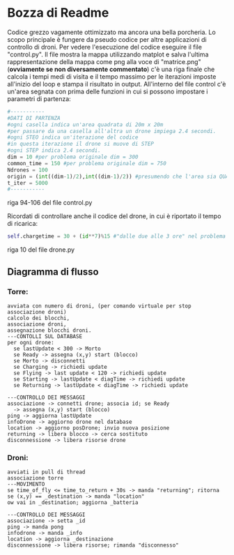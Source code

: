 # Bozza di Readme 

Codice grezzo vagamente ottimizzato ma ancora una bella porcheria.
Lo scopo principale è fungere da pseudo codice per altre applicazioni di controllo di droni.
Per vedere l'esecuzione del codice eseguire il file "control.py".
Il file mostra la mappa utilizzando matplot e salva l'ultima rappresentazione della mappa come png alla voce di "matrice.png"
(**ovviamente se non diversamente commentato**)
c'è una riga finale che calcola i tempi medi di visita e il tempo massimo per le iterazioni imposte all'inizio del loop e stampa il risultato in output.
All'interno del file control c'è un'area segnata con prima delle funzioni in cui si possono impostare i parametri di partenza:
```python
#-----------
#DATI DI PARTENZA
#ogni casella indica un'area quadrata di 20m x 20m 
#per passare da una casella all'altra un drone impiega 2.4 secondi. 
#ogni STEO indica un'iterazione del codice
#in questa iterazione il drone si muove di STEP
#ogni STEP indica 2.4 secondi. 
dim = 10 #per problema originale dim = 300
common_time = 150 #per problema originale dim = 750
Ndrones = 100
origin = (int((dim-1)/2),int((dim-1)/2)) #presumendo che l'area sia QUADRATA
t_iter = 5000
#-----------
```
riga 94-106 del file control.py


        
Ricordati di controllare anche il codice del drone, in cui è riportato il tempo di ricarica:
```python
self.chargetime = 30 + (id**7)%15 #"dalle due alle 3 ore" nel problema originale corrisponde alla seguente:300 + (id**7)%150 il modulo serve a variare
```
riga 10 del file drone.py


## Diagramma di flusso
### Torre:
```
avviata con numero di droni, (per comando virtuale per stop associazione droni)
calcolo dei blocchi, 
associazione droni,
assegnazione blocchi droni.
---CONTOLLI SUL DATABASE
per ogni drone:  
  se lastUpdate < 300 -> Morto
  se Ready -> assegna (x,y) start (blocco)
  se Morto -> disconnetti
  se Charging -> richiedi update   
  se Flying -> last update < 120 -> richiedi update 
  se Starting -> lastUpdate < diagTime -> richiedi update
  se Returning -> lastUpdate < diagTime -> richiedi update

---CONTROLLO DEI MESSAGGI  
associazione -> connetti drone; associa id; se Ready 
  -> assegna (x,y) start (blocco)
ping -> aggiorna lastUpdate
infoDrone -> aggiorno drone nel database
location -> aggiorno posDrone; invio nuova posizione
returning -> libera blocco -> cerca sostituto
disconnessione -> libera risorse drone
```


### Droni:
```
avviati in pull di thread
associazione torre
---MOVIMENTO
se time_of_fly <= time_to_return + 30s -> manda "returning"; ritorna
se (x,y) == _destination -> manda "location"
ow vai in _destination; aggiorna _batteria

---CONTROLLO DEI MESSAGGI
associazione -> setta _id
ping -> manda pong
infodrone -> manda _info
location -> aggiorna _destinazione
disconnessione -> libera risorse; rimanda "disconnesso"
```
